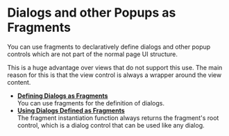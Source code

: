 <!-- loio448c6418153149a79c8ff4370808f9c1 -->

# Dialogs and other Popups as Fragments

You can use fragments to declaratively define dialogs and other popup controls which are not part of the normal page UI structure.

This is a huge advantage over views that do not support this use. The main reason for this is that the view control is always a wrapper around the view content.

-   **[Defining Dialogs as Fragments](defining-dialogs-as-fragments-0457545.md "You can use fragments for the definition of dialogs.")**  
You can use fragments for the definition of dialogs.
-   **[Using Dialogs Defined as Fragments](using-dialogs-defined-as-fragments-aeb86c1.md "The fragment instantiation function always returns the fragment's root control, which is
		a dialog control that can be used like any dialog.")**  
The fragment instantiation function always returns the fragment's root control, which is a dialog control that can be used like any dialog.

